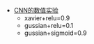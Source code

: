 * [CNN的数值实验](https://zhuanlan.zhihu.com/p/22027076)
    * xavier+relu=0.9
    * gussian+relu=0.1
    * gussian+sigmoid=0.9